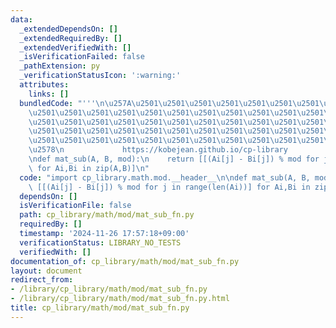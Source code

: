 ```yaml
---
data:
  _extendedDependsOn: []
  _extendedRequiredBy: []
  _extendedVerifiedWith: []
  _isVerificationFailed: false
  _pathExtension: py
  _verificationStatusIcon: ':warning:'
  attributes:
    links: []
  bundledCode: "'''\n\u257A\u2501\u2501\u2501\u2501\u2501\u2501\u2501\u2501\u2501\u2501\
    \u2501\u2501\u2501\u2501\u2501\u2501\u2501\u2501\u2501\u2501\u2501\u2501\u2501\
    \u2501\u2501\u2501\u2501\u2501\u2501\u2501\u2501\u2501\u2501\u2501\u2501\u2501\
    \u2501\u2501\u2501\u2501\u2501\u2501\u2501\u2501\u2501\u2501\u2501\u2501\u2501\
    \u2501\u2501\u2501\u2501\u2501\u2501\u2501\u2501\u2501\u2501\u2501\u2501\u2501\
    \u2578\n             https://kobejean.github.io/cp-library               \n'''\n\
    \ndef mat_sub(A, B, mod):\n    return [[(Ai[j] - Bi[j]) % mod for j in range(len(Ai))]\
    \ for Ai,Bi in zip(A,B)]\n"
  code: "import cp_library.math.mod.__header__\n\ndef mat_sub(A, B, mod):\n    return\
    \ [[(Ai[j] - Bi[j]) % mod for j in range(len(Ai))] for Ai,Bi in zip(A,B)]\n"
  dependsOn: []
  isVerificationFile: false
  path: cp_library/math/mod/mat_sub_fn.py
  requiredBy: []
  timestamp: '2024-11-26 17:57:18+09:00'
  verificationStatus: LIBRARY_NO_TESTS
  verifiedWith: []
documentation_of: cp_library/math/mod/mat_sub_fn.py
layout: document
redirect_from:
- /library/cp_library/math/mod/mat_sub_fn.py
- /library/cp_library/math/mod/mat_sub_fn.py.html
title: cp_library/math/mod/mat_sub_fn.py
---
```

